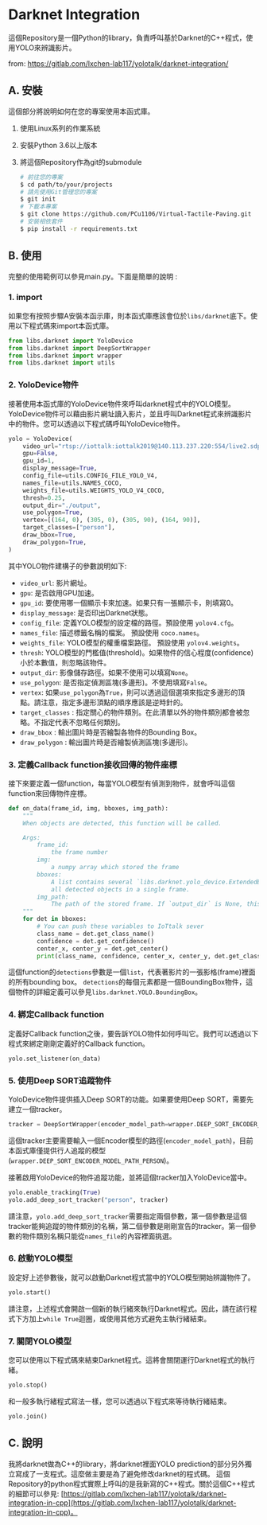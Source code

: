 # Darknet Integration

這個Repository是一個Python的library，負責呼叫基於Darknet的C++程式，使用YOLO來辨識影片。

from: https://gitlab.com/lxchen-lab117/yolotalk/darknet-integration/

## A. 安裝

這個部分將說明如何在您的專案使用本函式庫。

1. 使用Linux系列的作業系統
2. 安裝Python 3.6以上版本
3. 將這個Repository作為git的submodule

    ```bash
    # 前往您的專案
    $ cd path/to/your/projects
    # 請先使用Git管理您的專案
    $ git init
    # 下載本專案
    $ git clone https://github.com/PCu1106/Virtual-Tactile-Paving.git
    # 安裝相依套件
    $ pip install -r requirements.txt
    ```

## B. 使用
    
完整的使用範例可以參見main.py。下面是簡單的說明 :

### 1. import

如果您有按照步驟A安裝本函示庫，則本函式庫應該會位於`libs/darknet`底下。使用以下程式碼來import本函式庫。

```python
from libs.darknet import YoloDevice
from libs.darknet import DeepSortWrapper
from libs.darknet import wrapper
from libs.darknet import utils
``` 

### 2. YoloDevice物件

接著使用本函式庫的YoloDevice物件來呼叫darknet程式中的YOLO模型。
YoloDevice物件可以藉由影片網址讀入影片，並且呼叫Darknet程式來辨識影片中的物件。您可以透過以下程式碼呼叫YoloDevice物件。

```python
yolo = YoloDevice(
    video_url="rtsp://iottalk:iottalk2019@140.113.237.220:554/live2.sdp",
    gpu=False,
    gpu_id=1,
    display_message=True,
    config_file=utils.CONFIG_FILE_YOLO_V4,
    names_file=utils.NAMES_COCO,
    weights_file=utils.WEIGHTS_YOLO_V4_COCO,
    thresh=0.25,
    output_dir="./output",
    use_polygon=True,
    vertex=[(164, 0), (305, 0), (305, 90), (164, 90)],
    target_classes=["person"],
    draw_bbox=True,
    draw_polygon=True,
)
```

其中YOLO物件建構子的參數說明如下:

- `video_url`: 影片網址。
- `gpu`: 是否啟用GPU加速。
- `gpu_id`: 要使用哪一個顯示卡來加速。如果只有一張顯示卡，則填寫0。
- `display_message`: 是否印出Darknet狀態。
- `config_file`: 定義YOLO模型的設定檔的路徑。預設使用 `yolov4.cfg`。
- `names_file`: 描述標籤名稱的檔案。 預設使用 `coco.names`。
- `weights_file`: YOLO模型的權重檔案路徑。 預設使用 `yolov4.weights`。
- `thresh`: YOLO模型的門檻值(threshold)。如果物件的信心程度(confidence)小於本數值，則忽略該物件。
- `output_dir`: 影像儲存路徑。如果不使用可以填寫`None`。
- `use_polygon`: 是否指定偵測區塊(多邊形)。不使用填寫`False`。
- `vertex`: 如果`use_polygon`為`True`，則可以透過這個選項來指定多邊形的頂點。請注意，指定多邊形頂點的順序應該是逆時針的。
- `target_classes` : 指定關心的物件類別。在此清單以外的物件類別都會被忽略。不指定代表不忽略任何類別。
- `draw_bbox` : 輸出圖片時是否繪製各物件的Bounding Box。
- `draw_polygon` : 輸出圖片時是否繪製偵測區塊(多邊形)。

### 3. 定義Callback function接收回傳的物件座標

接下來要定義一個function，每當YOLO模型有偵測到物件，就會呼叫這個function來回傳物件座標。

```python
def on_data(frame_id, img, bboxes, img_path):
    """
    When objects are detected, this function will be called.

    Args:
        frame_id:
            the frame number
        img:
            a numpy array which stored the frame
        bboxes:
            A list contains several `libs.darknet.yolo_device.ExtendedBoundingBox` object. The list contains
            all detected objects in a single frame.
        img_path:
            The path of the stored frame. If `output_dir` is None, this parameter will be None too.
    """
    for det in bboxes:
        # You can push these variables to IoTtalk sever
        class_name = det.get_class_name()
        confidence = det.get_confidence()
        center_x, center_y = det.get_center()
        print(class_name, confidence, center_x, center_y, det.get_class_id(), det.get_obj_id())
```

這個function的`detections`參數是一個`list`，代表著影片的一張影格(frame)裡面的所有bounding box。
`detections`的每個元素都是一個BoundingBox物件，這個物件的詳細定義可以參見`libs.darknet.YOLO.BoundingBox`。

### 4. 綁定Callback function

定義好Callback function之後，要告訴YOLO物件如何呼叫它。我們可以透過以下程式來綁定剛剛定義好的Callback function。

```python
yolo.set_listener(on_data)
```

### 5. 使用Deep SORT追蹤物件

YoloDevice物件提供插入Deep SORT的功能。如果要使用Deep SORT，需要先建立一個tracker。

```python
tracker = DeepSortWrapper(encoder_model_path=wrapper.DEEP_SORT_ENCODER_MODEL_PATH_PERSON)
```

這個tracker主要需要輸入一個Encoder模型的路徑(`encoder_model_path`)，目前本函式庫僅提供行人追蹤的模型(`wrapper.DEEP_SORT_ENCODER_MODEL_PATH_PERSON`)。

接著啟用YoloDevice的物件追蹤功能，並將這個tracker加入YoloDevice當中。

```python
yolo.enable_tracking(True)
yolo.add_deep_sort_tracker("person", tracker)
```

請注意，`yolo.add_deep_sort_tracker`需要指定兩個參數，第一個參數是這個tracker能夠追蹤的物件類別的名稱，第二個參數是剛剛宣告的tracker。第一個參數的物件類別名稱只能從`names_file`的內容裡面挑選。

### 6. 啟動YOLO模型

設定好上述參數後，就可以啟動Darknet程式當中的YOLO模型開始辨識物件了。

```python
yolo.start()
```

請注意，上述程式會開啟一個新的執行緒來執行Darknet程式。因此，請在該行程式下方加上`while True`迴圈，或使用其他方式避免主執行緒結束。

### 7. 關閉YOLO模型

您可以使用以下程式碼來結束Darknet程式。這將會關閉運行Darknet程式的執行緒。

```python
yolo.stop()
```

和一般多執行緒程式寫法一樣，您可以透過以下程式來等待執行緒結束。

```python
yolo.join()
```

## C. 說明

我將darknet做為C++的library，將darknet裡面YOLO prediction的部分另外獨立寫成了一支程式。這麼做主要是為了避免修改darknet的程式碼。
這個Repository的python程式實際上呼叫的是我新寫的C++程式。關於這個C++程式的細節可以參見: [https://gitlab.com/lxchen-lab117/yolotalk/darknet-integration-in-cpp](https://gitlab.com/lxchen-lab117/yolotalk/darknet-integration-in-cpp)。
